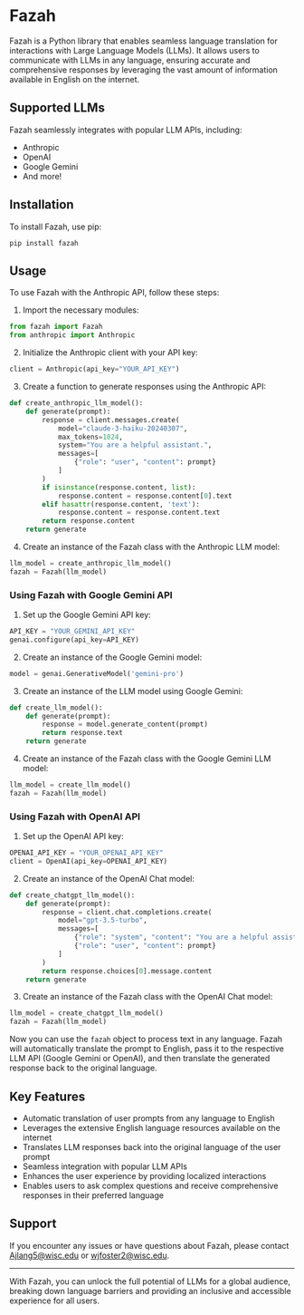 # Fazah

Fazah is a Python library that enables seamless language translation for interactions with Large Language Models (LLMs). It allows users to communicate with LLMs in any language, ensuring accurate and comprehensive responses by leveraging the vast amount of information available in English on the internet.

## Supported LLMs

Fazah seamlessly integrates with popular LLM APIs, including:

- Anthropic
- OpenAI
- Google Gemini
- And more!

## Installation

To install Fazah, use pip:

```
pip install fazah
```

## Usage

To use Fazah with the Anthropic API, follow these steps:

1. Import the necessary modules:

```python
from fazah import Fazah
from anthropic import Anthropic
```

2. Initialize the Anthropic client with your API key:

```python
client = Anthropic(api_key="YOUR_API_KEY")
```

3. Create a function to generate responses using the Anthropic API:

```python
def create_anthropic_llm_model():
    def generate(prompt):
        response = client.messages.create(
            model="claude-3-haiku-20240307",
            max_tokens=1024,
            system="You are a helpful assistant.",
            messages=[
                {"role": "user", "content": prompt}
            ]
        )
        if isinstance(response.content, list):
            response.content = response.content[0].text
        elif hasattr(response.content, 'text'):
            response.content = response.content.text
        return response.content
    return generate
```

4. Create an instance of the Fazah class with the Anthropic LLM model:

```python
llm_model = create_anthropic_llm_model()
fazah = Fazah(llm_model)
```

### Using Fazah with Google Gemini API

1. Set up the Google Gemini API key:

```python
API_KEY = "YOUR_GEMINI_API_KEY"
genai.configure(api_key=API_KEY)
```

2. Create an instance of the Google Gemini model:

```python
model = genai.GenerativeModel('gemini-pro')
```

3. Create an instance of the LLM model using Google Gemini:

```python
def create_llm_model():
    def generate(prompt):
        response = model.generate_content(prompt)
        return response.text
    return generate
```

4. Create an instance of the Fazah class with the Google Gemini LLM model:

```python
llm_model = create_llm_model()
fazah = Fazah(llm_model)
```

### Using Fazah with OpenAI API

1. Set up the OpenAI API key:

```python
OPENAI_API_KEY = "YOUR_OPENAI_API_KEY"
client = OpenAI(api_key=OPENAI_API_KEY)
```

2. Create an instance of the OpenAI Chat model:

```python
def create_chatgpt_llm_model():
    def generate(prompt):
        response = client.chat.completions.create(
            model="gpt-3.5-turbo",
            messages=[
                {"role": "system", "content": "You are a helpful assistant."},
                {"role": "user", "content": prompt}
            ]
        )
        return response.choices[0].message.content
    return generate
```

3. Create an instance of the Fazah class with the OpenAI Chat model:

```python
llm_model = create_chatgpt_llm_model()
fazah = Fazah(llm_model)
```

Now you can use the `fazah` object to process text in any language. Fazah will automatically translate the prompt to English, pass it to the respective LLM API (Google Gemini or OpenAI), and then translate the generated response back to the original language.

## Key Features

- Automatic translation of user prompts from any language to English
- Leverages the extensive English language resources available on the internet
- Translates LLM responses back into the original language of the user prompt
- Seamless integration with popular LLM APIs
- Enhances the user experience by providing localized interactions
- Enables users to ask complex questions and receive comprehensive responses in their preferred language


## Support

If you encounter any issues or have questions about Fazah, please contact Ajlang5@wisc.edu or wjfoster2@wisc.edu.

---

With Fazah, you can unlock the full potential of LLMs for a global audience, breaking down language barriers and providing an inclusive and accessible experience for all users.
